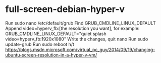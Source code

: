 # full-screen-debian-hyper-v

Run sudo nano /etc/default/grub
Find GRUB_CMDLINE_LINUX_DEFAULT
Append video=hyperv_fb:[the resolution you want], for example: GRUB_CMDLINE_LINUX_DEFAULT="quiet splash video=hyperv_fb:1920x1080"
Write the changes, quit nano
Run sudo update-grub
Run sudo reboot
h/t https://blogs.msdn.microsoft.com/virtual_pc_guy/2014/09/19/changing-ubuntu-screen-resolution-in-a-hyper-v-vm/

